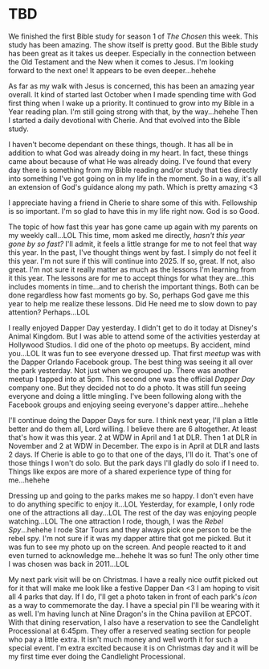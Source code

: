 # TBD

We finished the first Bible study for season 1 of *The Chosen* this week. This study has been amazing. The show itself is pretty good. But the Bible study has been great as it takes us deeper. Especially in the connection between the Old Testament and the New when it comes to Jesus. I'm looking forward to the next one! It appears to be even deeper...hehehe

As far as my walk with Jesus is concerned, this has been an amazing year overall. It kind of started last October when I made spending time with God first thing when I wake up a priority. It continued to grow into my Bible in a Year reading plan. I'm still going strong with that, by the way...hehehe Then I started a daily devotional with Cherie. And that evolved into the Bible study.

I haven't become dependant on these things, though. It has all be in addition to what God was already doing in my heart. In fact, these things came about because of what He was already doing. I've found that every day there is something from my Bible reading and/or study that ties directly into something I've got going on in my life in the moment. So in a way, it's all an extension of God's guidance along my path. Which is pretty amazing <3

I appreciate having a friend in Cherie to share some of this with. Fellowship is so important. I'm so glad to have this in my life right now. God is so Good.

The topic of how fast this year has gone came up again with my parents on my weekly call...LOL This time, mom asked me directly, *hasn't this year gone by so fast?* I'll admit, it feels a little strange for me to not feel that way this year. In the past, I've thought things went by fast. I simply do not feel it this year. I'm not sure if this will continue into 2025. If so, great. If not, also great. I'm not sure it really matter as much as the lessons I'm learning from it this year. The lessons are for me to accept things for what they are...this includes moments in time...and to cherish the important things. Both can be done regardless how fast moments go by. So, perhaps God gave me this year to help me realize these lessons. Did He need me to slow down to pay attention? Perhaps...LOL

I really enjoyed Dapper Day yesterday. I didn't get to do it today at Disney's Animal Kingdom. But I was able to attend some of the activities yesterday at Hollywood Studios. I did one of the photo op meetups. By accident, mind you...LOL It was fun to see everyone dressed up. That first *meetup* was with the Dapper Orlando Facebook group. The best thing was seeing it all over the park yesterday. Not just when we grouped up. There was another meetup I tapped into at 5pm. This second one was the official *Dapper Day* company one. But they decided not to do a photo. It was still fun seeing everyone and doing a little mingling. I've been following along with the Facebook groups and enjoying seeing everyone's dapper attire...hehehe

I'll continue doing the Dapper Days for sure. I think next year, I'll plan a little better and do them all, Lord willing. I believe there are 6 altogether. At least that's how it was this year. 2 at WDW in April and 1 at DLR. Then 1 at DLR in November and 2 at WDW in December. The expo is in April at DLR and lasts 2 days. If Cherie is able to go to that one of the days, I'll do it. That's one of those things I won't do solo. But the park days I'll gladly do solo if I need to. Things like expos are more of a shared experience type of thing for me...hehehe

Dressing up and going to the parks makes me so happy. I don't even have to do anything specific to enjoy it...LOL Yesterday, for example, I only rode one of the attractions all day...LOL The rest of the day was enjoying people watching...LOL The one attraction I rode, though, I was the *Rebel Spy*...hehehe I rode Star Tours and they always pick one person to be the rebel spy. I'm not sure if it was my dapper attire that got me picked. But it was fun to see my photo up on the screen. And people reacted to it and even turned to acknowledge me...hehehe It was so fun! The only other time I was chosen was back in 2011...LOL

My next park visit will be on Christmas. I have a really nice outfit picked out for it that will make me look like a festive Dapper Dan <3 I am hoping to visit all 4 parks that day. If I do, I'll get a photo taken in front of each park's *icon* as a way to commemorate the day. I have a special pin I'll be wearing with it as well. I'm having lunch at Nine Dragon's in the China pavilion at EPCOT. With that dining reservation, I also have a reservation to see the Candlelight Processional at 6:45pm. They offer a reserved seating section for people who pay a little extra. It isn't much money and well worth it for such a special event. I'm extra excited because it is on Christmas day and it will be my first time ever doing the Candlelight Processional.

